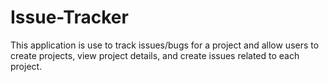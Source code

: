 # Issue-Tracker
This application is use to track issues/bugs for a project and allow users to create projects, view project details, and create issues related to each project.

